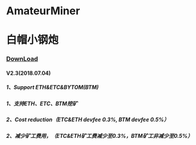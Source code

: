 # AmateurMiner
# 白帽小钢炮
### [DownLoad](https://mega.nz/#F!SjwlSCpK!itdf0_wckorjak5dKeXBIQ)<br>
####    V2.3(2018.07.04)<br>
#####   1、Support ETH&ETC&BYTOM(BTM)<br>
#####   1、支持ETH、ETC、BTM挖矿<br>
#####   2、Cost reduction（ETC&ETH devfee 0.3%, BTM devfee 0.5%）<br>
#####   2、减少矿工费用，（ETC&ETH矿工费减少至0.3%，BTM矿工非减少至0.5%）<br>
